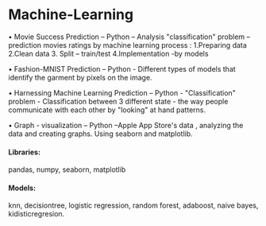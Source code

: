 # Machine-Learning


• Movie Success Prediction – Python – Analysis "classification" problem – prediction movies ratings by machine learning process : 1.Preparing data 2.Clean data 3. Split – train/test 4.Implementation -by models

• Fashion-MNIST Prediction – Python - Different types of models that identify the garment by pixels on the image.

• Harnessing Machine Learning Prediction – Python - "Classification" problem - Classification between 3 different state - the way people communicate with each other by "looking" at hand patterns.

• Graph - visualization – Python –Apple App Store's data , analyzing the data and creating graphs. Using seaborn and matplotlib.


#### Libraries:
pandas, numpy, seaborn, matplotlib

#### Models: 
knn, decisiontree, logistic regression, random forest, adaboost, naive bayes, kidisticregresion.
